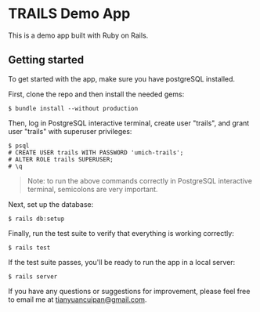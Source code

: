 # TRAILS Demo App

This is a demo app built with Ruby on Rails.

## Getting started

To get started with the app, make sure you have postgreSQL installed.

First, clone the repo and then install the needed gems:

```
$ bundle install --without production
```

Then, log in PostgreSQL interactive terminal, create user "trails", and grant user "trails" with superuser privileges:

```
$ psql
# CREATE USER trails WITH PASSWORD 'umich-trails';
# ALTER ROLE trails SUPERUSER;
# \q
```

> Note: to run the above commands correctly in PostgreSQL interactive terminal, semicolons are very important.

Next, set up the database:

```
$ rails db:setup
```

Finally, run the test suite to verify that everything is working correctly:

```
$ rails test
```

If the test suite passes, you'll be ready to run the app in a local server:

```
$ rails server
```

If you have any questions or suggestions for improvement, please feel free to email me at <tianyuancuipan@gmail.com>.
